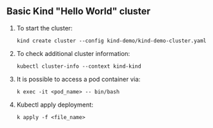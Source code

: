## Basic Kind "Hello World" cluster

1. To start the cluster:
   ```
   kind create cluster --config kind-demo/kind-demo-cluster.yaml  
   ```
2. To check additional cluster information:
    ```
    kubectl cluster-info --context kind-kind
    ```

3. It is possible to access a pod container via:
   ```
   k exec -it <pod_name> -- bin/bash
    ```

4. Kubectl apply deployment:
   ```
   k apply -f <file_name>
    ```
